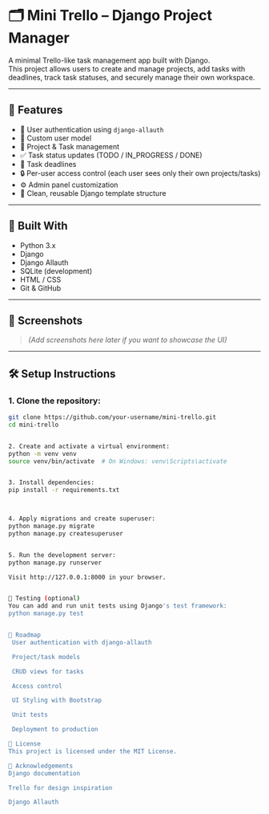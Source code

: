 # 🗂️ Mini Trello – Django Project Manager

A minimal Trello-like task management app built with Django.  
This project allows users to create and manage projects, add tasks with deadlines, track task statuses, and securely manage their own workspace.

---

## 🚀 Features

- 🔐 User authentication using `django-allauth`
- 👤 Custom user model
- 📁 Project & Task management
- ✅ Task status updates (TODO / IN_PROGRESS / DONE)
- 📆 Task deadlines
- 🔒 Per-user access control (each user sees only their own projects/tasks)
- ⚙️ Admin panel customization
- 🧩 Clean, reusable Django template structure

---

## 🧰 Built With

- Python 3.x  
- Django  
- Django Allauth  
- SQLite (development)  
- HTML / CSS  
- Git & GitHub

---

## 📸 Screenshots

> *(Add screenshots here later if you want to showcase the UI)*

---

## 🛠️ Setup Instructions

### 1. Clone the repository:
```bash
git clone https://github.com/your-username/mini-trello.git
cd mini-trello


2. Create and activate a virtual environment:
python -m venv venv
source venv/bin/activate  # On Windows: venv\Scripts\activate


3. Install dependencies:
pip install -r requirements.txt



4. Apply migrations and create superuser:
python manage.py migrate
python manage.py createsuperuser


5. Run the development server:
python manage.py runserver

Visit http://127.0.0.1:8000 in your browser.


🧪 Testing (optional)
You can add and run unit tests using Django's test framework:
python manage.py test


📌 Roadmap
 User authentication with django-allauth

 Project/task models

 CRUD views for tasks

 Access control

 UI Styling with Bootstrap

 Unit tests

 Deployment to production

📄 License
This project is licensed under the MIT License.

🙌 Acknowledgements
Django documentation

Trello for design inspiration

Django Allauth

